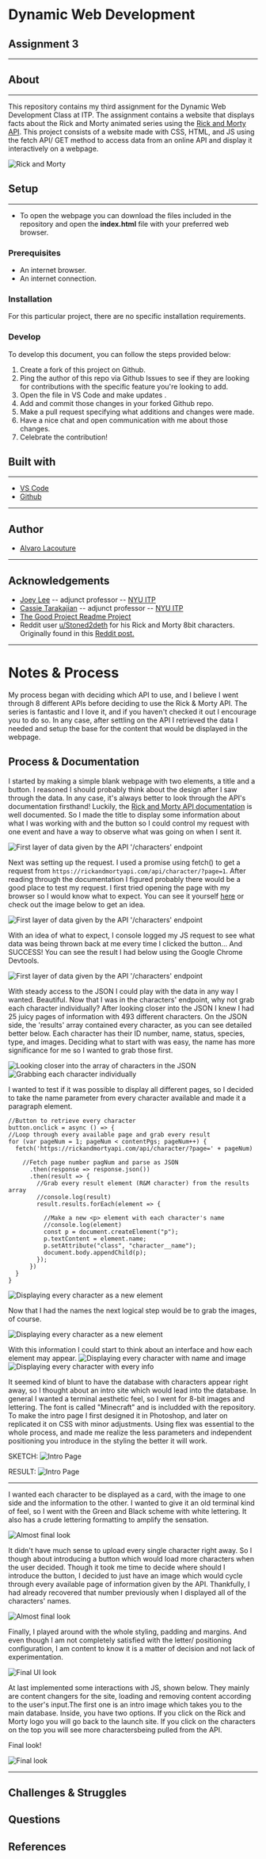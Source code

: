 # Dynamic Web Development 
## Assignment 3
***
## About
***
This repository contains my third assignment for the Dynamic Web Development Class at ITP. The assignment contains a website that displays facts about the Rick and Morty animated series using the  [Rick and Morty API](https://rickandmortyapi.com/). This project consists of a website made with CSS, HTML, and JS using the fetch API/ GET method to access data from an online API and display it interactively on a webpage. 

![Rick and Morty](assets/rickAndMortyMain.jpeg)

## Setup
***

 - To open the webpage you can download the files included in the repository and open the **index.html** file with your preferred web browser.

### Prerequisites

 -  An internet browser.
 -  An internet connection.



### Installation

For this particular project, there are no specific installation requirements.

### Develop

To develop this document, you can follow the steps provided below:
1. Create a fork of this project on Github.
2. Ping the author of this repo via Github Issues to see if they are looking for contributions with the specific feature you're looking to add.
3. Open the file in VS Code and make updates .
4. Add and commit those changes in your forked Github repo.
5. Make a pull request specifying what additions and changes were made.
6. Have a nice chat and open communication with me about those changes. 
7. Celebrate the contribution! 

## Built with
***
* [VS Code](https://code.visualstudio.com/)
* [Github](https://github.com)

***
## Author

* [Alvaro Lacouture](https://alvarolacouture.com) 

***
## Acknowledgements

* [Joey Lee](https://jk-lee.com) -- adjunct professor -- [NYU ITP](https://itp.nyu.edu)
* [Cassie Tarakajian](https://cassietarakajian.com/) -- adjunct professor -- [NYU ITP](https://itp.nyu.edu)
* [The Good Project Readme Project](https://github.com/itp-dwd/2020-spring/blob/master/templates/readme-template.md)
* Reddit user [u/Stoned2deth](https://www.reddit.com/user/Stoned2deth/) for his Rick and Morty 8bit characters. Originally found in this [Reddit post.](https://www.reddit.com/r/rickandmorty/comments/62yiew/8_bit_rick_and_morty_characters_i_worked_on/)



***
# Notes & Process

My process began with deciding which API to use, and I believe I went through 8 different APIs before deciding to use the Rick & Morty API. The series is fantastic and I love it, and if you haven't checked it out I encourage you to do so. In any case, after settling on the API I retrieved the data I needed and setup the base for the content that would be displayed in the webpage.



## Process & Documentation

I started by making a simple blank webpage with two elements, a title and a button. I reasoned I should probably think about the design after I saw through the data. In any case, it's always better to look through the API's documentation firsthand! Luckily, the [Rick and Morty API documentation](https://rickandmortyapi.com/documentation) is well documented. So I made the title to display some information about what I was working with and the button so I could control my request with one event and have a way to observe what was going on when I sent it. 

![First layer of data given by the API '/characters' endpoint](assets/processUI_1.PNG)

Next was setting up the request. I used 
a promise using fetch() to get a request from `https://rickandmortyapi.com/api/character/?page=1`. After reading through the documentation I figured probably there would be a good place to test my request. I first tried opening the page with my browser so I would know what to expect. You can see it yourself [here](https://rickandmortyapi.com/api/character/?page=1) or check out the image below to get an idea. 

![First layer of data given by the API '/characters' endpoint](assets/process_0.PNG)

With an idea of what to expect, I console logged my JS request to see what data was being thrown back at me every time I clicked the button... And SUCCESS! You can see the result I had below using the Google Chrome Devtools.


![First layer of data given by the API '/characters' endpoint](assets/process_1.PNG)

With steady access to the JSON I could play with the data in any way I wanted. Beautiful. Now that I was in the characters' endpoint, why not grab each character individually? After looking closer into the JSON I knew I had 25 juicy pages of information with 493 different characters. On the JSON side, the 'results' array contained every character, as you can see detailed better below. Each character has their ID number, name, status, species, type, and images. Deciding what to start with was easy, the name has more significance for me so I wanted to grab those first.

![Looking closer into the array of characters in the JSON](assets/process_2.PNG)
![Grabbing each character individually](assets/process_3.PNG)

I wanted to test if it was possible to display all different pages, so I decided to take the name parameter from every character available and made it a paragraph element.


    //Button to retrieve every character
    button.onclick = async () => {
    //Loop through every available page and grab every result
    for (var pageNum = 1; pageNum < contentPgs; pageNum++) {
      fetch('https://rickandmortyapi.com/api/character/?page=' + pageNum)

        //Fetch page number pagNum and parse as JSON
          .then(response => response.json())
          .then(result => {
            //Grab every result element (R&M character) from the results array
            //console.log(result)
            result.results.forEach(element => {

              //Make a new <p> element with each character's name
              //console.log(element)
              const p = document.createElement("p");
              p.textContent = element.name;
              p.setAttribute("class", "character__name");
              document.body.appendChild(p);
            });    
          })
      }
    }

![Displaying every character as a new <p> element](assets/processUI_2.PNG)

Now that I had the names the next logical step would be to grab the images, of course.

![Displaying every character as a new <p> element](assets/charsImg.gif)

With this information I could start to think about an interface and how each element may appear. 
![Displaying every character with name and image](assets/processUI_3.PNG)
![Displaying every character with every info](assets/processUI_4.PNG)

It seemed kind of blunt to have the database with characters appear right away, so I thought about an intro site which would lead into the database. In general I wanted a terminal aesthetic feel, so I went for 8-bit images and lettering. The font is called "Minecraft" and is includded with the repository. To make the intro page I first designed it in Photoshop, and later on replicated it on CSS with minor adjustments. Using flex was essential to the whole process, and made me realize the less parameters and independent positioning you introduce in the styling the better it will work.

SKETCH:
![Intro Page](assets/IdeaEnter.PNG)

RESULT:
![Intro Page](assets/processUI_5.PNG)
***

I wanted each character to be displayed as a card, with the image to one side and the information to the other. I wanted to give it an old terminal kind of feel, so I went with the Green and Black scheme with white lettering. It also has a crude lettering formatting to amplify the sensation.

![Almost final look](assets/processUI_6.PNG)

It didn't have much sense to upload every single character right away. So I though about introducing a button which would load more characters when the user decided. Though it took me time to decide where should I introduce the button, I decided to just have an image which would cycle through every available page of information given by the API. Thankfully, I had already recovered that number previously when I displayed all of the characters' names.

![Almost final look](assets/processUI_7.PNG)

Finally, I played around with the whole styling, padding and margins. And even though I am not completely satisfied with the letter/ positioning configuration, I am content to know it is a matter of decision and not lack of experimentation.

![Final UI look](assets/processUI_8.PNG)

At last implemented some interactions with JS, shown below. They mainly are content changers for the site, loading and removing content according to the user's input.The first one is an intro image which takes you to the main database. Inside, you have two options. If you click on the Rick and Morty logo you will go back to the launch site. If you click on the characters on the top you will see more charactersbeing pulled from the API.

Final look!

![Final look](assets/finalShow_360.gif)





***



## Challenges & Struggles
  


## Questions



## References

